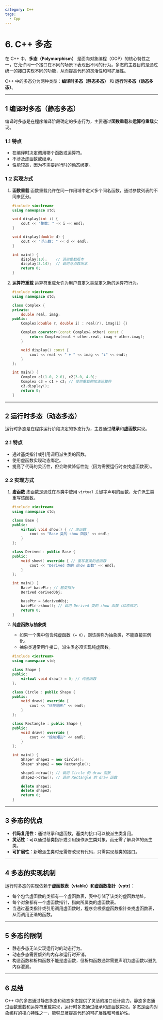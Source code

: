 ```yaml
---
category: C++
tags:
  - Cpp
---
```


# 6. C++ 多态

在 C++ 中，**多态（Polymorphism）** 是面向对象编程（OOP）的核心特性之一，它允许同一个接口在不同的场景下表现出不同的行为。多态的主要目的是通过统一的接口实现不同的功能，从而提高代码的灵活性和可扩展性。

C++ 中的多态分为两种类型：**编译时多态（静态多态）** 和 **运行时多态（动态多态）**。

---

## 1 **编译时多态（静态多态）**
编译时多态是在程序编译阶段确定的多态行为，主要通过**函数重载**和**运算符重载**实现。

### 1.1 **特点**
- 在编译时决定调用哪个函数或运算符。
- 不涉及虚函数或继承。
- 性能较高，因为不需要运行时的动态绑定。

### 1.2 **实现方式**
1. **函数重载**
   函数重载允许在同一作用域中定义多个同名函数，通过参数列表的不同来区分。

   ```cpp
   #include <iostream>
   using namespace std;

   void display(int i) {
       cout << "整数: " << i << endl;
   }

   void display(double d) {
       cout << "浮点数: " << d << endl;
   }

   int main() {
       display(10);    // 调用整数版本
       display(3.14);  // 调用浮点数版本
       return 0;
   }
   ```

2. **运算符重载**
   运算符重载允许为用户自定义类型定义新的运算符行为。

   ```cpp
   #include <iostream>
   using namespace std;

   class Complex {
   private:
       double real, imag;
   public:
       Complex(double r, double i) : real(r), imag(i) {}

       Complex operator+(const Complex& other) const {
           return Complex(real + other.real, imag + other.imag);
       }

       void display() const {
           cout << real << " + " << imag << "i" << endl;
       }
   };

   int main() {
       Complex c1(1.0, 2.0), c2(3.0, 4.0);
       Complex c3 = c1 + c2; // 使用重载的加法运算符
       c3.display();
       return 0;
   }
   ```

---

## 2 **运行时多态（动态多态）**
运行时多态是在程序运行阶段决定的多态行为，主要通过**继承**和**虚函数**实现。

### 2.1 **特点**
- 通过基类指针或引用调用派生类的函数。
- 使用虚函数实现动态绑定。
- 提高了代码的灵活性，但会略微降低性能（因为需要运行时查找虚函数表）。

### 2.2 **实现方式**
1. **虚函数**
   虚函数是通过在基类中使用 `virtual` 关键字声明的函数，允许派生类重写该函数。

   ```cpp
   #include <iostream>
   using namespace std;

   class Base {
   public:
       virtual void show() { // 虚函数
           cout << "Base 类的 show 函数" << endl;
       }
   };

   class Derived : public Base {
   public:
       void show() override { // 重写基类的虚函数
           cout << "Derived 类的 show 函数" << endl;
       }
   };

   int main() {
       Base* basePtr; // 基类指针
       Derived derivedObj;

       basePtr = &derivedObj;
       basePtr->show(); // 调用 Derived 类的 show 函数（动态绑定）
       return 0;
   }
   ```

2. **纯虚函数与抽象类**
   - 如果一个类中包含纯虚函数（`= 0`），则该类称为抽象类，不能直接实例化。
   - 抽象类通常用作接口，派生类必须实现纯虚函数。

   ```cpp
   #include <iostream>
   using namespace std;

   class Shape {
   public:
       virtual void draw() = 0; // 纯虚函数
   };

   class Circle : public Shape {
   public:
       void draw() override {
           cout << "绘制圆形" << endl;
       }
   };

   class Rectangle : public Shape {
   public:
       void draw() override {
           cout << "绘制矩形" << endl;
       }
   };

   int main() {
       Shape* shape1 = new Circle();
       Shape* shape2 = new Rectangle();

       shape1->draw(); // 调用 Circle 的 draw 函数
       shape2->draw(); // 调用 Rectangle 的 draw 函数

       delete shape1;
       delete shape2;
       return 0;
   }
   ```

---

## 3 **多态的优点**
- **代码复用性**：通过继承和虚函数，基类的接口可以被派生类复用。
- **灵活性**：可以通过基类指针或引用操作派生类对象，而无需了解具体的派生类。
- **可扩展性**：新增派生类时无需修改现有代码，只需实现基类的接口。

---

## 4 **多态的实现机制**
运行时多态的实现依赖于**虚函数表（vtable）**和**虚函数指针（vptr）**：
- 每个包含虚函数的类都有一个虚函数表，表中存储了该类的虚函数地址。
- 每个对象都有一个虚函数指针，指向所属类的虚函数表。
- 当通过基类指针或引用调用虚函数时，程序会根据虚函数指针查找虚函数表，从而调用正确的函数。

---

## 5 **多态的限制**
- 静态多态无法实现运行时的动态行为。
- 动态多态需要额外的内存和运行时开销。
- 构造函数和析构函数不能是虚函数，但析构函数通常需要声明为虚函数以避免内存泄漏。

---

## 6 总结
C++ 中的多态通过静态多态和动态多态提供了灵活的接口设计能力。静态多态通过函数重载和运算符重载实现，运行时多态通过继承和虚函数实现。多态是面向对象编程的核心特性之一，能够显著提高代码的可扩展性和可维护性。